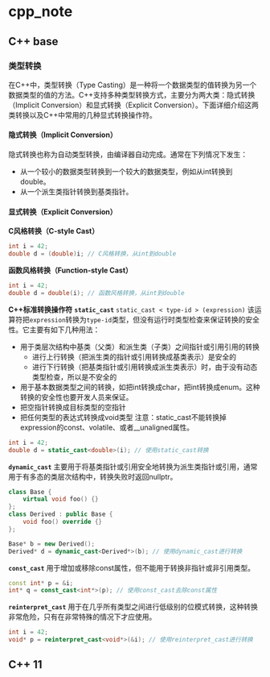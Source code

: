 # cpp_note
## C++ base
### 类型转换
在C++中，类型转换（Type Casting）是一种将一个数据类型的值转换为另一个数据类型的值的方法。C++支持多种类型转换方式，主要分为两大类：隐式转换（Implicit Conversion）和显式转换（Explicit Conversion）。下面详细介绍这两类转换以及C++中常用的几种显式转换操作符。
#### 隐式转换（Implicit Conversion）
隐式转换也称为自动类型转换，由编译器自动完成。通常在下列情况下发生：
- 从一个较小的数据类型转换到一个较大的数据类型，例如从int转换到double。
- 从一个派生类指针转换到基类指针。
#### 显式转换（Explicit Conversion）
**C风格转换（C-style Cast）**
```cpp
int i = 42;
double d = (double)i; // C风格转换，从int到double
```
**函数风格转换（Function-style Cast）**
```cpp
int i = 42;
double d = double(i); // 函数风格转换，从int到double
```
**C++标准转换操作符**
**`static_cast`**
`static_cast < type-id > (expression)`
该运算符把`expression`转换为`type-id`类型，但没有运行时类型检查来保证转换的安全性。它主要有如下几种用法：
- 用于类层次结构中基类（父类）和派生类（子类）之间指针或引用引用的转换
  - 进行上行转换（把派生类的指针或引用转换成基类表示）是安全的
  - 进行下行转换（把基类指针或引用转换成派生类表示）时，由于没有动态类型检查，所以是不安全的
- 用于基本数据类型之间的转换，如把int转换成char，把int转换成enum。这种转换的安全性也要开发人员来保证。
- 把空指针转换成目标类型的空指针
- 把任何类型的表达式转换成void类型
注意：static_cast不能转换掉expression的const、volatile、或者__unaligned属性。
```cpp
int i = 42;
double d = static_cast<double>(i); // 使用static_cast转换
```
**`dynamic_cast`**
主要用于将基类指针或引用安全地转换为派生类指针或引用，通常用于有多态的类层次结构中，转换失败时返回nullptr。
```cpp
class Base {
    virtual void foo() {}
};
class Derived : public Base {
    void foo() override {}
};

Base* b = new Derived();
Derived* d = dynamic_cast<Derived*>(b); // 使用dynamic_cast进行转换
```
**`const_cast`**
用于增加或移除const属性，但不能用于转换非指针或非引用类型。
```cpp
const int* p = &i;
int* q = const_cast<int*>(p); // 使用const_cast去除const属性
```
**`reinterpret_cast`**
用于在几乎所有类型之间进行低级别的位模式转换，这种转换非常危险，只有在非常特殊的情况下才应使用。
```cpp
int i = 42;
void* p = reinterpret_cast<void*>(&i); // 使用reinterpret_cast进行转换
```
## C++ 11
### 